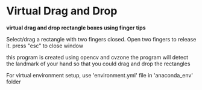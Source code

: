 # Virtual Drag and Drop 
**virtual drag and drop rectangle boxes using finger tips**

Select/drag a rectangle with two fingers closed.
Open two fingers to release it.
press "esc" to close window

this program is created using opencv and cvzone
the program will detect the landmark of your hand so that you could drag and drop the rectangles

For virtual environment setup, use 'environment.yml' file in 'anaconda_env' folder 

